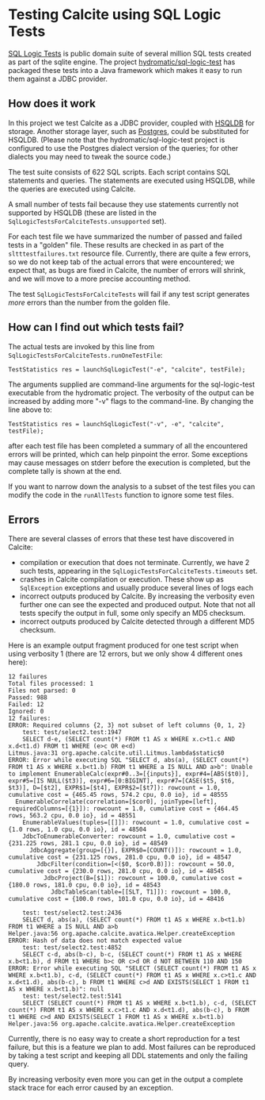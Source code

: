 <!--
{% comment %}
Licensed to the Apache Software Foundation (ASF) under one or more
contributor license agreements.  See the NOTICE file distributed with
this work for additional information regarding copyright ownership.
The ASF licenses this file to you under the Apache License, Version 2.0
(the "License"); you may not use this file except in compliance with
the License.  You may obtain a copy of the License at

http://www.apache.org/licenses/LICENSE-2.0

Unless required by applicable law or agreed to in writing, software
distributed under the License is distributed on an "AS IS" BASIS,
WITHOUT WARRANTIES OR CONDITIONS OF ANY KIND, either express or implied.
See the License for the specific language governing permissions and
limitations under the License.
{% endcomment %}
-->

# Testing Calcite using SQL Logic Tests

[SQL Logic Tests](https://www.sqlite.org/sqllogictest/doc/trunk/about.wiki) is public domain suite of several million SQL tests
created as part of the sqlite engine.
The project [hydromatic/sql-logic-test](https://github.com/hydromatic/sql-logic-test/)
has packaged these tests into a Java framework which makes it easy to
run them against a JDBC provider.

## How does it work

In this project we test Calcite as a JDBC provider, coupled with [HSQLDB](http://hsqldb.org/) for storage.
Another storage layer, such as [Postgres](https://www.postgresql.org), could be substituted for HSQLDB.
(Please note that the hydromatic/sql-logic-test project is configured
to use the Postgres dialect version of the queries; for other dialects
you may need to tweak the source code.)

The test suite consists of 622 SQL scripts.  Each script contains SQL
statements and queries.  The statements are executed using HSQLDB, while
the queries are executed using Calcite.

A small number of tests fail because they use statements currently not supported by
HSQLDB (these are listed in the `SqlLogicTestsForCalciteTests.unsupported` set).

For each test file we have summarized the number of passed and failed tests in a "golden" file.
These results are checked in as part of the `sltttestfailures.txt` resource file.
Currently, there are quite a few errors, so we do not keep tab of the actual
errors that were encountered; we expect that, as bugs are fixed in Calcite,
the number of errors will shrink, and we will move to a more precise accounting
method.

The test `SqlLogicTestsForCalciteTests` will fail if any test script generates
*more* errors than the number from the golden file.

## How can I find out which tests fail?

The actual tests are invoked by this line from `SqlLogicTestsForCalciteTests.runOneTestFile`:
```
TestStatistics res = launchSqlLogicTest("-e", "calcite", testFile);
```
The arguments supplied are command-line arguments for the sql-logic-test
executable from the hydromatic project.  The verbosity of the
output can be increased by adding more "-v" flags to the command-line.
By changing the line above to:

```
TestStatistics res = launchSqlLogicTest("-v", -e", "calcite", testFile);
```

after each test file has been completed a summary of all the encountered errors
will be printed, which can help pinpoint the error.  Some exceptions
may cause messages on stderr before the execution is completed, but
the complete tally is shown at the end.

If you want to narrow down the analysis to a subset of the test files you
can modify the code in the `runAllTests` function to ignore some test files.

## Errors

There are several classes of errors that these test have discovered in Calcite:

* compilation or execution that does not terminate.  Currently, we have 2 such tests,
  appearing in the `SqlLogicTestsForCalciteTests.timeouts` set.
* crashes in Calcite compilation or execution.  These show up as `SqlException` exceptions
  and usually produce several lines of logs each
* incorrect outputs produced by Calcite.  By increasing the verbosity
  even further one can see the expected and produced output.  Note that
  not all tests specify the output in full, some only specify an MD5 checksum.
* incorrect outputs produced by Calcite detected through a different MD5 checksum.

Here is an example output fragment produced for one test script when using verbosity 1
(there are 12 errors, but we only show 4 different ones here):

```
12 failures
Total files processed: 1
Files not parsed: 0
Passed: 988
Failed: 12
Ignored: 0
12 failures:
ERROR: Required columns {2, 3} not subset of left columns {0, 1, 2}
	test: test/select2.test:1947
	SELECT d-e, (SELECT count(*) FROM t1 AS x WHERE x.c>t1.c AND x.d<t1.d) FROM t1 WHERE (e>c OR e<d)
Litmus.java:31 org.apache.calcite.util.Litmus.lambda$static$0
ERROR: Error while executing SQL "SELECT d, abs(a), (SELECT count(*) FROM t1 AS x WHERE x.b<t1.b) FROM t1 WHERE a IS NULL AND a>b": Unable to implement EnumerableCalc(expr#0..3=[{inputs}], expr#4=[ABS($t0)], expr#5=[IS NULL($t3)], expr#6=[0:BIGINT], expr#7=[CASE($t5, $t6, $t3)], D=[$t2], EXPR$1=[$t4], EXPR$2=[$t7]): rowcount = 1.0, cumulative cost = {465.45 rows, 574.2 cpu, 0.0 io}, id = 48555
  EnumerableCorrelate(correlation=[$cor0], joinType=[left], requiredColumns=[{1}]): rowcount = 1.0, cumulative cost = {464.45 rows, 563.2 cpu, 0.0 io}, id = 48551
    EnumerableValues(tuples=[[]]): rowcount = 1.0, cumulative cost = {1.0 rows, 1.0 cpu, 0.0 io}, id = 48504
    JdbcToEnumerableConverter: rowcount = 1.0, cumulative cost = {231.225 rows, 281.1 cpu, 0.0 io}, id = 48549
      JdbcAggregate(group=[{}], EXPR$0=[COUNT()]): rowcount = 1.0, cumulative cost = {231.125 rows, 281.0 cpu, 0.0 io}, id = 48547
        JdbcFilter(condition=[<($0, $cor0.B)]): rowcount = 50.0, cumulative cost = {230.0 rows, 281.0 cpu, 0.0 io}, id = 48545
          JdbcProject(B=[$1]): rowcount = 100.0, cumulative cost = {180.0 rows, 181.0 cpu, 0.0 io}, id = 48543
            JdbcTableScan(table=[[SLT, T1]]): rowcount = 100.0, cumulative cost = {100.0 rows, 101.0 cpu, 0.0 io}, id = 48416

	test: test/select2.test:2436
	SELECT d, abs(a), (SELECT count(*) FROM t1 AS x WHERE x.b<t1.b) FROM t1 WHERE a IS NULL AND a>b
Helper.java:56 org.apache.calcite.avatica.Helper.createException
ERROR: Hash of data does not match expected value
	test: test/select2.test:4852
	SELECT c-d, abs(b-c), b-c, (SELECT count(*) FROM t1 AS x WHERE x.b<t1.b), d FROM t1 WHERE b>c OR c>d OR d NOT BETWEEN 110 AND 150
ERROR: Error while executing SQL "SELECT (SELECT count(*) FROM t1 AS x WHERE x.b<t1.b), c-d, (SELECT count(*) FROM t1 AS x WHERE x.c>t1.c AND x.d<t1.d), abs(b-c), b FROM t1 WHERE c>d AND EXISTS(SELECT 1 FROM t1 AS x WHERE x.b<t1.b)": null
	test: test/select2.test:5141
	SELECT (SELECT count(*) FROM t1 AS x WHERE x.b<t1.b), c-d, (SELECT count(*) FROM t1 AS x WHERE x.c>t1.c AND x.d<t1.d), abs(b-c), b FROM t1 WHERE c>d AND EXISTS(SELECT 1 FROM t1 AS x WHERE x.b<t1.b)
Helper.java:56 org.apache.calcite.avatica.Helper.createException
```

Currently, there is no easy way to create a short reproduction for a test
failure, but this is a feature we plan to add.  Most failures can be reproduced
by taking a test script and keeping all DDL statements and only the failing query.

By increasing verbosity even more you can get in the output a complete stack trace
for each error caused by an exception.
